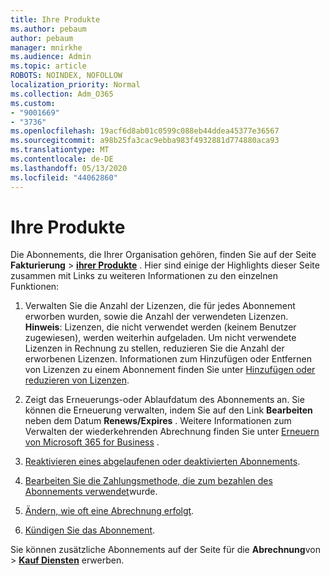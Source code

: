 ```yaml
---
title: Ihre Produkte
ms.author: pebaum
author: pebaum
manager: mnirkhe
ms.audience: Admin
ms.topic: article
ROBOTS: NOINDEX, NOFOLLOW
localization_priority: Normal
ms.collection: Adm_O365
ms.custom:
- "9001669"
- "3736"
ms.openlocfilehash: 19acf6d8ab01c0599c088eb44ddea45377e36567
ms.sourcegitcommit: a98b25fa3cac9ebba983f4932881d774880aca93
ms.translationtype: MT
ms.contentlocale: de-DE
ms.lasthandoff: 05/13/2020
ms.locfileid: "44062860"
---
```

# <a name="your-products"></a>Ihre Produkte

Die Abonnements, die Ihrer Organisation gehören, finden Sie auf der Seite **Fakturierung**  >  **[ihrer Produkte](https://go.microsoft.com/fwlink/p/?linkid=842054)** . Hier sind einige der Highlights dieser Seite zusammen mit Links zu weiteren Informationen zu den einzelnen Funktionen:

1. Verwalten Sie die Anzahl der Lizenzen, die für jedes Abonnement erworben wurden, sowie die Anzahl der verwendeten Lizenzen.  **Hinweis**: Lizenzen, die nicht verwendet werden (keinem Benutzer zugewiesen), werden weiterhin aufgeladen.  Um nicht verwendete Lizenzen in Rechnung zu stellen, reduzieren Sie die Anzahl der erworbenen Lizenzen. Informationen zum Hinzufügen oder Entfernen von Lizenzen zu einem Abonnement finden Sie unter [Hinzufügen oder reduzieren von Lizenzen](https://docs.microsoft.com/alchemyinsights/how-to-add-or-reduce-licenses).

2. Zeigt das Erneuerungs-oder Ablaufdatum des Abonnements an.  Sie können die Erneuerung verwalten, indem Sie auf den Link **Bearbeiten** neben dem Datum **Renews/Expires** .  Weitere Informationen zum Verwalten der wiederkehrenden Abrechnung finden Sie unter [Erneuern von Microsoft 365 for Business](https://go.microsoft.com/fwlink/?linkid=2119216) .

3. [Reaktivieren eines abgelaufenen oder deaktivierten Abonnements](https://go.microsoft.com/fwlink/?linkid=2117519).

4. [Bearbeiten Sie die Zahlungsmethode, die zum bezahlen des Abonnements verwendet](https://go.microsoft.com/fwlink/?linkid=2117167)wurde.

5. [Ändern, wie oft eine Abrechnung erfolgt](https://go.microsoft.com/fwlink/?linkid=2119112).

6. [Kündigen Sie das Abonnement](https://go.microsoft.com/fwlink/?linkid=2119113).

Sie können zusätzliche Abonnements auf der Seite für die **Abrechnung**von  >  [**Kauf Diensten**](https://go.microsoft.com/fwlink/p/?linkid=868433) erwerben.
